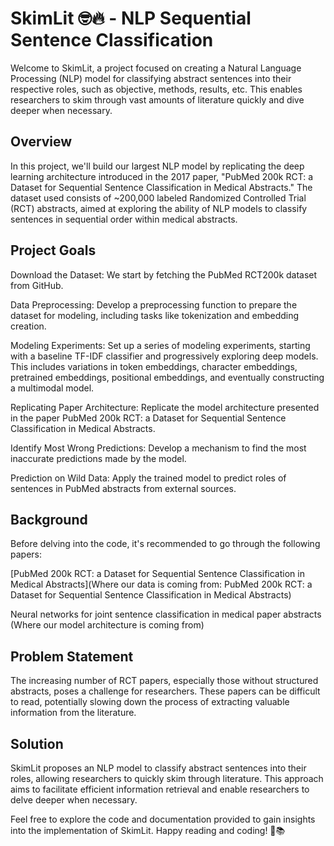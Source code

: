 # SkimLit 🤓🔥 - NLP Sequential Sentence Classification
Welcome to SkimLit, a project focused on creating a Natural Language Processing (NLP) model for classifying abstract sentences into their respective roles, such as objective, methods, results, etc. This enables researchers to skim through vast amounts of literature quickly and dive deeper when necessary.

## Overview
In this project, we'll build our largest NLP model by replicating the deep learning architecture introduced in the 2017 paper, "PubMed 200k RCT: a Dataset for Sequential Sentence Classification in Medical Abstracts." The dataset used consists of ~200,000 labeled Randomized Controlled Trial (RCT) abstracts, aimed at exploring the ability of NLP models to classify sentences in sequential order within medical abstracts.

## Project Goals
Download the Dataset: We start by fetching the PubMed RCT200k dataset from GitHub.

Data Preprocessing: Develop a preprocessing function to prepare the dataset for modeling, including tasks like tokenization and embedding creation.

Modeling Experiments: Set up a series of modeling experiments, starting with a baseline TF-IDF classifier and progressively exploring deep models. This includes variations in token embeddings, character embeddings, pretrained embeddings, positional embeddings, and eventually constructing a multimodal model.

Replicating Paper Architecture: Replicate the model architecture presented in the paper PubMed 200k RCT: a Dataset for Sequential Sentence Classification in Medical Abstracts.

Identify Most Wrong Predictions: Develop a mechanism to find the most inaccurate predictions made by the model.

Prediction on Wild Data: Apply the trained model to predict roles of sentences in PubMed abstracts from external sources.

## Background
Before delving into the code, it's recommended to go through the following papers:

[PubMed 200k RCT: a Dataset for Sequential Sentence Classification in Medical Abstracts](Where our data is coming from: PubMed 200k RCT: a Dataset for Sequential Sentence Classification in Medical Abstracts)

Neural networks for joint sentence classification in medical paper abstracts (Where our model architecture is coming from)

## Problem Statement
The increasing number of RCT papers, especially those without structured abstracts, poses a challenge for researchers. These papers can be difficult to read, potentially slowing down the process of extracting valuable information from the literature.

## Solution
SkimLit proposes an NLP model to classify abstract sentences into their roles, allowing researchers to quickly skim through literature. This approach aims to facilitate efficient information retrieval and enable researchers to delve deeper when necessary.

Feel free to explore the code and documentation provided to gain insights into the implementation of SkimLit. Happy reading and coding! 🚀📚







